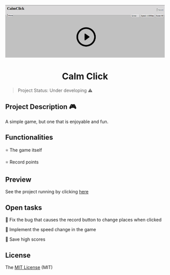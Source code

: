 <p align="center">
  <img src="https://github.com/Vsspaulasouza/calmclick/blob/master/screenshot.png"/>
</p>
<h1 align="center"> Calm Click </h1>

> Project Status: Under developing :warning:

## Project Description :video_game:

<p align="justify">A simple game, but one that is enjoyable and fun.</p>

## Functionalities 

:star: The game itself

:star: Record points

## Preview

See the project running by clicking [here](https://calmclick.netlify.app/) 

## Open tasks

:memo: Fix the bug that causes the record button to change places when clicked

:memo: Implement the speed change in the game 

:memo: Save high scores 

## License

The [MIT License](https://github.com/Vsspaulasouza/calmclick/blob/master/LICENSE) (MIT)
